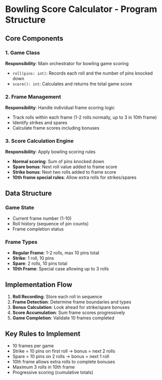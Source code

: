 # Bowling Score Calculator - Program Structure

## Core Components

### 1. Game Class
**Responsibility**: Main orchestrator for bowling game scoring
- `roll(pins: int)`: Records each roll and the number of pins knocked down
- `score(): int`: Calculates and returns the total game score

### 2. Frame Management
**Responsibility**: Handle individual frame scoring logic
- Track rolls within each frame (1-2 rolls normally, up to 3 in 10th frame)
- Identify strikes and spares
- Calculate frame scores including bonuses

### 3. Score Calculation Engine
**Responsibility**: Apply bowling scoring rules
- **Normal scoring**: Sum of pins knocked down
- **Spare bonus**: Next roll value added to frame score
- **Strike bonus**: Next two rolls added to frame score
- **10th frame special rules**: Allow extra rolls for strikes/spares

## Data Structure

### Game State
- Current frame number (1-10)
- Roll history (sequence of pin counts)
- Frame completion status

### Frame Types
- **Regular Frame**: 1-2 rolls, max 10 pins total
- **Strike**: 1 roll, 10 pins
- **Spare**: 2 rolls, 10 pins total
- **10th Frame**: Special case allowing up to 3 rolls

## Implementation Flow

1. **Roll Recording**: Store each roll in sequence
2. **Frame Detection**: Determine frame boundaries and types
3. **Bonus Calculation**: Look ahead for strike/spare bonuses
4. **Score Accumulation**: Sum frame scores progressively
5. **Game Completion**: Validate 10 frames completed

## Key Rules to Implement

- 10 frames per game
- Strike = 10 pins on first roll → bonus = next 2 rolls
- Spare = 10 pins on 2 rolls → bonus = next 1 roll
- 10th frame allows extra rolls to complete bonuses
- Maximum 3 rolls in 10th frame
- Progressive scoring (cumulative totals)